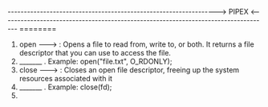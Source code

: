 -----------------------------------------------------------------> PIPEX <-----------------------------------------------------------------------------------
                                                                 ========

1. open ---> : Opens a file to read from, write to, or both. It returns a file descriptor that you can use to access the file.
2. _______ . Example: open("file.txt", O_RDONLY);
3. close ---> : Closes an open file descriptor, freeing up the system resources associated with it
4. _______ . Example: close(fd);
5. 
